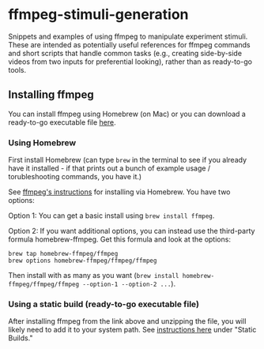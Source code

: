 # ffmpeg-stimuli-generation

Snippets and examples of using ffmpeg to manipulate experiment stimuli. These are intended as potentially useful references for ffmpeg commands and short scripts that handle common tasks (e.g., creating side-by-side videos from two inputs for preferential looking), rather than as ready-to-go tools.

## Installing ffmpeg

You can install ffmpeg using Homebrew (on Mac) or you can download a ready-to-go executable file [here](https://ffmpeg.org/download.html). 

### Using Homebrew

First install Homebrew (can type `brew` in the terminal to see if you already have it installed - if that prints out a bunch of example usage / torubleshooting commands, you have it.)

See [ffmpeg's instructions](https://trac.ffmpeg.org/wiki/CompilationGuide/macOS) for installing via Homebrew. You have two options:

Option 1: You can get a basic install using `brew install ffmpeg`.

Option 2: If you want additional options, you can instead use the third-party formula homebrew-ffmpeg. Get this formula and look at the options:

```
brew tap homebrew-ffmpeg/ffmpeg
brew options homebrew-ffmpeg/ffmpeg/ffmpeg
```

Then install with as many as you want (`brew install homebrew-ffmpeg/ffmpeg/ffmpeg --option-1 --option-2 ...`). 

### Using a static build (ready-to-go executable file)

After installing ffmpeg from the link above and unzipping the file, you will likely need to add it to your system path. See [instructions here](https://superuser.com/questions/624561/install-ffmpeg-on-os-x) under "Static Builds."
